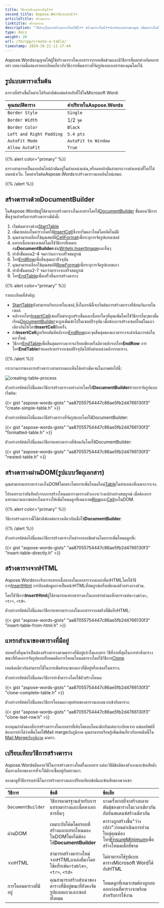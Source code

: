 ```yaml
---
title: วิธีการสร้างตารางในC++
second_title: Aspose.WordsสำหรับC++
articleTitle: สร้างตาราง
linktitle: สร้างตาราง
description: "วิธีต่างๆในการสร้างตารางโดยใช้C++ สร้างตารางในC++สำหรับเอกสารของคุณ เพิ่มตารางในC++."
type: docs
weight: 20
url: /th/cpp/create-a-table/
timestamp: 2024-10-21-11-17-44
---
```


Aspose.Wordsอนุญาตให้ผู้ใช้สร้างตารางในเอกสารจากรอยขีดข่วนและมีวิธีการที่แตกต่างกันหลายอย่า บทความนี้แสดงรายละเอียดเกี่ยวกับวิธีการเพิ่มตารางที่จัดรูปแบบเอกสารของคุณโดยใช้.

## รูปแบบตารางเริ่มต้น

ตารางที่สร้างขึ้นใหม่จะได้รับค่าดีฟอลต์คล้ายกับที่ใช้ในMicrosoft Word:

| คุณสมบัติตาราง | ค่าปริยายในAspose.Words |
| :- | :- |
| `Border Style` | `Single` |
| `Border Width` | 1/2 จุด |
| `Border Color` | `Black` |
| `Left and Right Padding` | `5.4 pts` |
| `AutoFit Mode` | `AutoFit to Window` |
| `Allow AutoFit` | `True` |

{{% alert color="primary" %}}

ตารางสามารถเป็นแบบอินไลน์ถ้ามันอยู่ในตำแหน่งแน่น,หรือลอยถ้ามันสามารถวางตำแหน่งที่ใดก็ได้บนหน้าเว็บ. โดยค่าเริ่มต้นAspose.Wordsจะสร้างตารางแบบอินไลน์เสมอ.

{{% /alert %}}

## สร้างตารางด้วยDocumentBuilder

ในAspose.Wordsผู้ใช้สามารถสร้างตารางในเอกสารโดยใช้[DocumentBuilder](https://reference.aspose.com/words/cpp/aspose.words/documentbuilder/) ขั้นตอนวิธีการพื้นฐานสำหรับการสร้างตารางมีดังนี้:

1. เริ่มต้นตารางด้วย[StartTable](https://reference.aspose.com/words/cpp/aspose.words/documentbuilder/starttable/)
2. เพิ่มเซลล์ลงในตารางโดยใช้[InsertCell](https://reference.aspose.com/words/cpp/aspose.words/documentbuilder/insertcell/)ซึ่งจะเริ่มแถวใหม่โดยอัตโนมัติ
3. คุณสามารถเลือกใช้คุณสมบัติ[CellFormat](https://reference.aspose.com/words/cpp/aspose.words/documentbuilder/get_cellformat/)เพื่อระบุการจัดรูปแบบเซลล์
4. แทรกเนื้อหาของเซลล์โดยใช้วิธีการที่เหมาะสม**DocumentBuilder**เช่น[Writeln](https://reference.aspose.com/words/cpp/aspose.words/documentbuilder/writeln/),[InsertImage](https://reference.aspose.com/words/cpp/aspose.words/documentbuilder/insertimage/)และอื่นๆ
5. ทำซ้ำขั้นตอน2-4 จนกว่าแถวจะเสร็จสมบูรณ์
6. โทร[EndRow](https://reference.aspose.com/words/cpp/aspose.words/documentbuilder/endrow/)เพื่อสิ้นสุดแถวปัจจุบัน
7. คุณสามารถเลือกใช้คุณสมบัติ[RowFormat](https://reference.aspose.com/words/cpp/aspose.words/documentbuilder/get_rowformat/)เพื่อระบุการจัดรูปแบบแถว
8. ทำซ้ำขั้นตอน2-7 จนกว่าตารางจะเสร็จสมบูรณ์
9. โทร[EndTable](https://reference.aspose.com/words/cpp/aspose.words/documentbuilder/endtable/)เพื่อเสร็จสิ้นการสร้างตาราง

{{% alert color="primary" %}}

รายละเอียดที่สำคัญ:

- [StartTable](https://reference.aspose.com/words/cpp/aspose.words/documentbuilder/starttable/)ยังสามารถเรียกภายในเซลล์,ซึ่งในกรณีนี้จะเริ่มต้นการสร้างตารางที่ซ้อนกันภายในเซลล์.
- หลังจากโทร[InsertCell](https://reference.aspose.com/words/cpp/aspose.words/documentbuilder/insertcell/)เซลล์ใหม่จะถูกสร้างขึ้นและเนื้อหาใดๆที่คุณเพิ่มโดยใช้วิธีการอื่นๆของชั้นเรียน[DocumentBuilder](https://reference.aspose.com/words/cpp/aspose.words/documentbuilder/)จะถูกเพิ่มเข้าไปในเซลล์ปัจจุบัน เมื่อต้องการสร้างเซลล์ใหม่ในแถวเดียวกันให้โทร**InsertCell**อีกครั้ง.
- ถ้า**InsertCell**ถูกเรียกทันทีหลังจาก[EndRow](https://reference.aspose.com/words/cpp/aspose.words/documentbuilder/endrow/)และจุดสิ้นสุดของแถวตารางจะดำเนินการต่อในแถวใหม่.
- วิธีการ[EndTable](https://reference.aspose.com/words/cpp/aspose.words/documentbuilder/endtable/)เพื่อสิ้นสุดตารางควรจะเรียกเพียงครั้งเดียวหลังจากโทร**EndRow** การโทร**EndTable**ย้ายเคอร์เซอร์จากเซลล์ปัจจุบันไปยังตำแหน่งหลังจากตาราง.

{{% /alert %}}

กระบวนการของการสร้างตารางสามารถมองเห็นได้อย่างชัดเจนในภาพต่อไปนี้:

![creating-table-process](creating-table-process.jpg)

ตัวอย่างรหัสต่อไปนี้แสดงวิธีการสร้างตารางอย่างง่ายโดยใช้**DocumentBuilder**ด้วยการจัดรูปแบบเริ่มต้น:

{{< gist "aspose-words-gists" "aa87055754447c86ae5fb2d4766130f3" "create-simple-table.h" >}}

ตัวอย่างรหัสต่อไปนี้แสดงวิธีสร้างตารางที่จัดรูปแบบโดยใช้DocumentBuilder:

{{< gist "aspose-words-gists" "aa87055754447c86ae5fb2d4766130f3" "formatted-table.h" >}}

ตัวอย่างรหัสต่อไปนี้แสดงวิธีการแทรกตารางที่ซ้อนกันโดยใช้DocumentBuilder:

{{< gist "aspose-words-gists" "aa87055754447c86ae5fb2d4766130f3" "nested-table.h" >}}

## สร้างตารางผ่านDOM(รูปแบบวัตถุเอกสาร)

คุณสามารถแทรกตารางลงในDOMโดยตรงโดยการเพิ่มโหนดใหม่[Table](https://reference.aspose.com/words/cpp/aspose.words.tables/table/)ในตำแหน่งที่เฉพาะเจาะจง.

โปรดทราบว่าทันทีหลังจากการสร้างโหนดตารางตารางตัวเองจะว่างเปล่าอย่างสมบูรณ์ เมื่อต้องการแทรกแถวและเซลล์ลงในตารางให้เพิ่มโหนดลูกที่เหมาะสม[Row](https://reference.aspose.com/words/cpp/aspose.words.tables/row/)และ[Cell](https://reference.aspose.com/words/cpp/aspose.words.tables/cell/)ลงในDOM.

{{% alert color="primary" %}}

วิธีการสร้างตารางนี้ใช้ค่าดีฟอลต์ตารางเดียวกับเมื่อใช้**DocumentBuilder**.

{{% /alert %}}

ตัวอย่างรหัสต่อไปนี้แสดงวิธีการสร้างตารางใหม่จากรอยขีดข่วนโดยการเพิ่มโหนดลูกที่เ:

{{< gist "aspose-words-gists" "aa87055754447c86ae5fb2d4766130f3" "insert-table-directly.h" >}}

## สร้างตารางจากHTML

Aspose.Wordsรองรับการแทรกเนื้อหาลงในเอกสารจากแหล่งที่มาHTMLโดยใช้วิธีการ[InsertHtml](https://reference.aspose.com/words/cpp/aspose.words/documentbuilder/inserthtml/) การป้อนข้อมูลอาจเป็นหน้าHTMLที่สมบูรณ์หรือเพียงแค่ตัวอย่างบางส่วน.

โดยใช้วิธีการ**InsertHtml**ผู้ใช้สามารถแทรกตารางลงในเอกสารผ่านแท็กตารางเช่น`<table>`, `<tr>`, `<td>`.

ตัวอย่างรหัสต่อไปนี้แสดงวิธีการแทรกตารางลงในเอกสารจากสตริงที่มีแท็กHTML:

{{< gist "aspose-words-gists" "aa87055754447c86ae5fb2d4766130f3" "insert-table-from-html.h" >}}

## แทรกสำเนาของตารางที่มีอยู่

บ่อยครั้งที่คุณจำเป็นต้องสร้างตารางตามตารางที่มีอยู่แล้วในเอกสาร วิธีที่ง่ายที่สุดในการทำซ้ำตารางขณะที่ยังคงการจัดรูปแบบทั้งหมดคือการโคลนโหนดตารางโดยใช้วิธีการ[Clone](https://reference.aspose.com/words/cpp/aspose.words/node/clone/).

เทคนิคเดียวกันสามารถใช้ในการเพิ่มสำเนาของแถวที่มีอยู่หรือเซลล์ในตาราง.

ตัวอย่างรหัสต่อไปนี้แสดงวิธีการทำซ้ำตารางโดยใช้ตัวสร้างโหนด:

{{< gist "aspose-words-gists" "aa87055754447c86ae5fb2d4766130f3" "clone-complete-table.h" >}}

ตัวอย่างรหัสต่อไปนี้แสดงวิธีการโคลนแถวสุดท้ายของตารางและผนวกเข้ากับตาราง:

{{< gist "aspose-words-gists" "aa87055754447c86ae5fb2d4766130f3" "clone-last-row.h" >}}

หากคุณกำลังมองที่การสร้างตารางในเอกสารที่เติบโตแบบไดนามิกกับแต่ละระเบียนจาก แต่ผลลัพธ์ที่ต้องการทำได้ง่ายขึ้นโดยใช้Mail mergeกับภูมิภาค คุณสามารถเรียนรู้เพิ่มเติมเกี่ยวกับเทคนิคนี้ใน [Mail Mergeกับภูมิภาค](/words/cpp/types-of-mail-merge-operations/) มาตรา.

## เปรียบเทียบวิธีการสร้างตาราง

Aspose.Wordsมีหลายวิธีในการสร้างตารางใหม่ในเอกสาร แต่ละวิธีมีข้อดีของตัวเองและข้อเสียดังนั้นทางเลือกของการที่จะใช้มักจะขึ้นอยู่กับสถานกา.

ลองมาดูที่วิธีการเหล่านี้ในการสร้างตารางและเปรียบเทียบข้อดีและข้อเสียของพวกเขา:

| วิธีการ | ข้อดี | ข้อเสีย |
| :- | :- | :- |
| `DocumentBuilder` | วิธีการมาตรฐานสำหรับการแทรกตารางและเนื้อหาเอกสารอื่นๆ | บางครั้งยากที่จะสร้างหลายพันธุ์ของตารางในเวลาเดียวกันกับอินสแตนซ์สร้างเดียวกัน |
| ผ่านDOM | เหมาะกับโค้ดโดยรอบที่สร้างและแทรกโหนดลงในDOMโดยไม่ต้องใช้**DocumentBuilder** | ตารางถูกสร้างขึ้น"ว่างเปล่า":ก่อนดำเนินการส่วนใหญ่คุณต้องโทร[EnsureMinimum](https://reference.aspose.com/words/cpp/aspose.words.tables/table/ensureminimum/)เพื่อสร้างโหนดเด็กที่ขาด |
| จากHTML | สามารถสร้างตารางใหม่จากHTMLแหล่งที่มาโดยใช้แท็กเช่น`<table>`, `<tr>`, `<td>` | ไม่สามารถใช้รูปแบบตารางMicrosoft Wordได้กับHTML |
| การโคลนตารางที่มีอยู่ | คุณสามารถสร้างสำเนาของตารางที่มีอยู่ขณะที่ยังคงจัดรูปแบบแถวและเซลล์ทั้งหมด | โหนดลูกที่เหมาะสมต้องถูกลบออกก่อนที่ตารางจะพร้อมสำหรับการใช้งาน |
